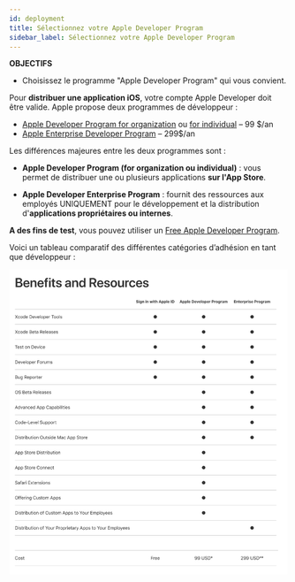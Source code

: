 ```yaml
---
id: deployment
title: Sélectionnez votre Apple Developer Program
sidebar_label: Sélectionnez votre Apple Developer Program
---
```

<div class = "objectives"> 

**OBJECTIFS**

* Choisissez le programme "Apple Developer Program" qui vous convient.</div> 

Pour **distribuer une application iOS**, votre compte Apple Developer doit être valide. Apple propose deux programmes de développeur :

* [Apple Developer Program for organization](register-apple-developer-program-organization.html) ou [for individual](register-apple-developer-program-individual.html) – 99 $/an 
* [Apple Enterprise Developer Program](register-apple-developer-enterprise-program.html) – 299$/an

Les différences majeures entre les deux programmes sont :

* **Apple Developer Program (for organization ou individual)** : vous permet de distribuer une ou plusieurs applications **sur l'App Store**.

* **Apple Developer Enterprise Program** : fournit des ressources aux employés UNIQUEMENT pour le développement et la distribution d'**applications propriétaires ou internes**.

**A des fins de test**, vous pouvez utiliser un [Free Apple Developer Program](free-developer-account.html).

Voici un tableau comparatif des différentes catégories d’adhésion en tant que développeur :

![Developer membership levels](assets/test-build/FreeTestingAppleDeveloperAccount.png)